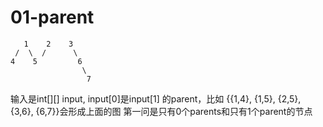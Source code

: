 # 01-parent

```text
   1    2    3
 /  \  /      \
4    5         6
                \
                 7
```

输入是int[][] input, input[0]是input[1] 的parent，比如 {{1,4}, {1,5}, {2,5}, {3,6}, {6,7}}会形成上面的图 第一问是只有0个parents和只有1个parent的节点